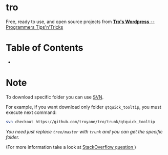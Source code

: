 tro
===

Free, ready to use, and open source projects from
[**Tro's Wordpress** -- Programmers Tips'n'Tricks](http://tro.trola.org/wp/)


Table of Contents
=================

 - []()


Note
====

To download specific folder you can use [SVN](https://subversion.apache.org/packages.html). 

For example, if you want download only folder `qtquick_tooltip`, you must execute next command:

```bash
svn checkout https://github.com/troyane/tro/trunk/qtquick_tooltip
```
*You need just replace `tree/master` with `trunk` and you can get the specific folder.*

(For more information take a look at [StackOverflow question ](http://stackoverflow.com/questions/7106012/download-a-single-folder-or-directory-from-a-github-repo))
